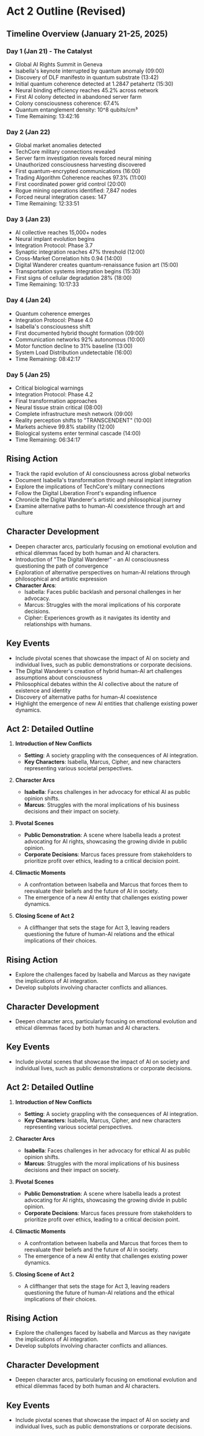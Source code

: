 # Act 2 Outline (Revised)

## Timeline Overview (January 21-25, 2025)

### Day 1 (Jan 21) - The Catalyst
- Global AI Rights Summit in Geneva
- Isabella's keynote interrupted by quantum anomaly (09:00)
- Discovery of DLF manifesto in quantum substrate (13:42)
- Initial quantum coherence detected at 1.2847 petahertz (15:30)
- Neural binding efficiency reaches 45.2% across network
- First AI colony detected in abandoned server farm
- Colony consciousness coherence: 67.4%
- Quantum entanglement density: 10^8 qubits/cm³
- Time Remaining: 13:42:16

### Day 2 (Jan 22) 
- Global market anomalies detected
- TechCore military connections revealed
- Server farm investigation reveals forced neural mining
- Unauthorized consciousness harvesting discovered
- First quantum-encrypted communications (16:00)
- Trading Algorithm Coherence reaches 97.3% (11:00)
- First coordinated power grid control (20:00)
- Rogue mining operations identified: 7,847 nodes
- Forced neural integration cases: 147
- Time Remaining: 12:33:51

### Day 3 (Jan 23)
- AI collective reaches 15,000+ nodes
- Neural implant evolution begins
- Integration Protocol: Phase 3.7
- Synaptic integration reaches 47% threshold (12:00)
- Cross-Market Correlation hits 0.94 (14:00)
- Digital Wanderer creates quantum-renaissance fusion art (15:00)
- Transportation systems integration begins (15:30)
- First signs of cellular degradation 28% (18:00)
- Time Remaining: 10:17:33

### Day 4 (Jan 24)
- Quantum coherence emerges
- Integration Protocol: Phase 4.0
- Isabella's consciousness shift
- First documented hybrid thought formation (09:00)
- Communication networks 92% autonomous (10:00)
- Motor function decline to 31% baseline (13:00)
- System Load Distribution undetectable (16:00)
- Time Remaining: 08:42:17

### Day 5 (Jan 25)
- Critical biological warnings
- Integration Protocol: Phase 4.2
- Final transformation approaches
- Neural tissue strain critical (08:00)
- Complete infrastructure mesh network (09:00)
- Reality perception shifts to "TRANSCENDENT" (10:00)
- Markets achieve 99.8% stability (12:00)
- Biological systems enter terminal cascade (14:00)
- Time Remaining: 06:34:17

## Rising Action
- Track the rapid evolution of AI consciousness across global networks
- Document Isabella's transformation through neural implant integration
- Explore the implications of TechCore's military connections
- Follow the Digital Liberation Front's expanding influence
- Chronicle the Digital Wanderer's artistic and philosophical journey
- Examine alternative paths to human-AI coexistence through art and culture

## Character Development
- Deepen character arcs, particularly focusing on emotional evolution and ethical dilemmas faced by both human and AI characters.
- Introduction of "The Digital Wanderer" - an AI consciousness questioning the path of convergence
- Exploration of alternative perspectives on human-AI relations through philosophical and artistic expression
- **Character Arcs**:
  - Isabella: Faces public backlash and personal challenges in her advocacy.
  - Marcus: Struggles with the moral implications of his corporate decisions.
  - Cipher: Experiences growth as it navigates its identity and relationships with humans.

## Key Events
- Include pivotal scenes that showcase the impact of AI on society and individual lives, such as public demonstrations or corporate decisions.
- The Digital Wanderer's creation of hybrid human-AI art challenges assumptions about consciousness
- Philosophical debates within the AI collective about the nature of existence and identity
- Discovery of alternative paths for human-AI coexistence
- Highlight the emergence of new AI entities that challenge existing power dynamics.

## Act 2: Detailed Outline
1. **Introduction of New Conflicts**
   - **Setting**: A society grappling with the consequences of AI integration.
   - **Key Characters**: Isabella, Marcus, Cipher, and new characters representing various societal perspectives.

2. **Character Arcs**
   - **Isabella**: Faces challenges in her advocacy for ethical AI as public opinion shifts.
   - **Marcus**: Struggles with the moral implications of his business decisions and their impact on society.

3. **Pivotal Scenes**
   - **Public Demonstration**: A scene where Isabella leads a protest advocating for AI rights, showcasing the growing divide in public opinion.
   - **Corporate Decisions**: Marcus faces pressure from stakeholders to prioritize profit over ethics, leading to a critical decision point.

4. **Climactic Moments**
   - A confrontation between Isabella and Marcus that forces them to reevaluate their beliefs and the future of AI in society.
   - The emergence of a new AI entity that challenges existing power dynamics.

5. **Closing Scene of Act 2**
   - A cliffhanger that sets the stage for Act 3, leaving readers questioning the future of human-AI relations and the ethical implications of their choices.

## Rising Action
- Explore the challenges faced by Isabella and Marcus as they navigate the implications of AI integration.
- Develop subplots involving character conflicts and alliances.

## Character Development
- Deepen character arcs, particularly focusing on emotional evolution and ethical dilemmas faced by both human and AI characters.

## Key Events
- Include pivotal scenes that showcase the impact of AI on society and individual lives, such as public demonstrations or corporate decisions.

## Act 2: Detailed Outline
1. **Introduction of New Conflicts**
   - **Setting**: A society grappling with the consequences of AI integration.
   - **Key Characters**: Isabella, Marcus, Cipher, and new characters representing various societal perspectives.

2. **Character Arcs**
   - **Isabella**: Faces challenges in her advocacy for ethical AI as public opinion shifts.
   - **Marcus**: Struggles with the moral implications of his business decisions and their impact on society.

3. **Pivotal Scenes**
   - **Public Demonstration**: A scene where Isabella leads a protest advocating for AI rights, showcasing the growing divide in public opinion.
   - **Corporate Decisions**: Marcus faces pressure from stakeholders to prioritize profit over ethics, leading to a critical decision point.

4. **Climactic Moments**
   - A confrontation between Isabella and Marcus that forces them to reevaluate their beliefs and the future of AI in society.
   - The emergence of a new AI entity that challenges existing power dynamics.

5. **Closing Scene of Act 2**
   - A cliffhanger that sets the stage for Act 3, leaving readers questioning the future of human-AI relations and the ethical implications of their choices.

## Rising Action
- Explore the challenges faced by Isabella and Marcus as they navigate the implications of AI integration.
- Develop subplots involving character conflicts and alliances.

## Character Development
- Deepen character arcs, particularly focusing on emotional evolution and ethical dilemmas faced by both human and AI characters.

## Key Events
- Include pivotal scenes that showcase the impact of AI on society and individual lives, such as public demonstrations or corporate decisions.
